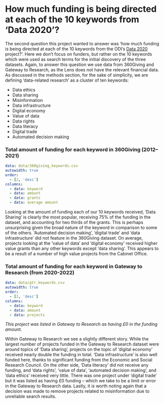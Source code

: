 # How much funding is being directed at each of the 10 keywords from ‘Data 2020’?
The second question this project wanted to answer was ‘how much funding is being directed at each of the 10 keywords from the ODI’s  [Data 2020](https://theodi.org/article/data-2020/)  project?’. Here we don’t focus on funders, but rather on the 10 keywords which were used as search terms for the initial discovery of the three datasets. Again, to answer this question we use data from 360Giving and Gateway to Research, as the Lens does not have the relevant financial data. As discussed in the methods section, for the sake of simplicity, we are defining ‘data-related research’ as a cluster of ten keywords:

* Data ethics
* Data sharing
* Misinformation
* Data infrastructure
* Digital economy
* Value of data
* Data rights
* Data literacy
* Digital trade
* Automated decision making

### Total amount of funding for each keyword in 360Giving (2012–2021)

```yaml table
data: data/360giving_keywords.csv
autowidth: true
order:
  - [2, 'desc']
columns:
  - data: keyword
  - data: amount
  - data: grants
  - data: average amount
```

Looking at the amount of funding each of our 10 keywords received, ‘Data Sharing’ is clearly the most popular, receiving 75% of the funding in the dataset, and accounting for two thirds of the grants. This is perhaps unsurprising given the broad nature of the keyword in comparison to some of the others. ‘Automated decision making’, ‘digital trade’ and ‘data infrastructure’ did not feature in the 360Giving dataset. On average, projects looking at the ‘value of data’ and ‘digital economy’ received higher value grants than any other keywords except ‘data sharing’. This appears to be a result of a number of high value projects from the Cabinet Office.

### Total amount of funding for each keyword in Gateway to Research (from 2020-2022)

```yaml table
data: data/gtr_keywords.csv
autowidth: true
order:
  - [2, 'desc']
columns:
  - data: keyword
  - data: amount
  - data: projects
```
*This project was listed in Gateway to Research as having £0 in the funding amount.*

Within Gateway to Research we see a slightly different story. While the largest number of projects funded in the Gateway to Research dataset were around topics of ‘Data sharing’, projects on the topic of ‘digital economy’ received nearly double the funding in total. ‘Data infrastructure’ is also well funded here, thanks to significant funding from the Economic and Social Research Council. On the other side, ‘Data literacy’ did not receive any funding, and ‘data rights’, ‘value of data’, ‘automated decision making’, and ‘data ethics’ received very little. There was one project under ‘digital trade’ but it was listed as having £0 funding – which we take to be a limit or error in the Gateway to Research data. Lastly, it is worth noting again that a decision was made to remove projects related to misinformation due to unreliable search results. 
